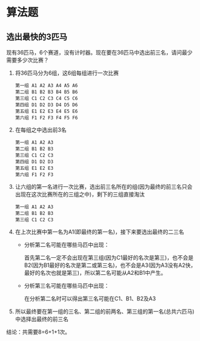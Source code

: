 # 算法题

## 选出最快的3匹马

现有36匹马，6个赛道，没有计时器。现在要在36匹马中选出前三名，请问最少需要多少次比赛？

1. 将36匹马分为6组，这6组每组进行一次比赛

   ```
   第一组 A1 A2 A3 A4 A5 A6
   第二组 B1 B2 B3 B4 B5 B6
   第三组 C1 C2 C3 C4 C5 C6
   第四组 D1 D2 D3 D4 D5 D6
   第五组 E1 E2 E3 E4 E5 E6
   第六组 F1 F2 F3 F4 F5 F6
   ```

2. 在每组之中选出前3名

   ```
   第一组 A1 A2 A3
   第二组 B1 B2 B3
   第三组 C1 C2 C3
   第四组 D1 D2 D3
   第五组 E1 E2 E3
   第六组 F1 F2 F3
   ```

3. 让六组的第一名进行一次比赛，选出前三名所在的组(因为最终的前三名只会出现在这次比赛所在的三组之中)，剩下的三组直接淘汰

   ```
   第一组 A1 A2 A3 
   第二组 B1 B2 B3
   第三组 C1 C2 C3
   ```

4. 在上次比赛中第一名为A1(即最终的第一名)，接下来要选出最终的二三名

   - 分析第二名可能在哪些马匹中出现：

     首先第二名一定不会出现在第三组(因为C1最好的名次是第三)，也不会是B2(因为B1最好的名次是第二或第三名)，也不会是A3(因为A3没有A2快，最好的名次也就是第三)，所以第二名可能从A2和B1中产生。

   - 分析第三名可能在哪些马匹中出现：

     在分析第二名时可以得出第三名可能在C1、B1、B2及A3

5. 所以最终要在第一组的三名、第二组的前两名、第三组的第一名(总共六匹马)中选择出最终的前三名

结论：共需要8=6+1+1次。